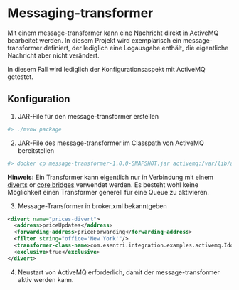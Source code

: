 # Messaging-transformer

Mit einem message-transformer kann eine Nachricht direkt in ActiveMQ bearbeitet werden. In diesem Projekt wird exemplarisch ein message-transformer definiert, der lediglich eine Logausgabe enthält, die eigentliche Nachricht aber nicht verändert. 

In diesem Fall wird lediglich der Konfigurationsaspekt mit ActiveMQ getestet.



## Konfiguration

1. JAR-File für den message-transformer erstellen

```bash
#> ./mvnw package
```



2. JAR-File des message-transformer im Classpath von ActiveMQ bereitstellen

```bash
#> docker cp message-transformer-1.0.0-SNAPSHOT.jar activemq:/var/lib/artemis-instance/lib
```

**Hinweis:** Ein Transformer kann eigentlich nur in Verbindung mit einem [diverts](https://activemq.apache.org/components/artemis/documentation/latest/diverts.html#diverting-and-splitting-message-flows) or [core bridges](https://activemq.apache.org/components/artemis/documentation/latest/core-bridges.html#core-bridges) verwendet werden. Es besteht wohl keine Möglichkeit einen Transformer generell für eine Queue zu aktivieren.



3. Message-Transformer in broker.xml bekanntgeben

```xml
<divert name="prices-divert">
  <address>priceUpdates</address>   
  <forwarding-address>priceForwarding</forwarding-address>   
  <filter string="office='New York'"/>   
  <transformer-class-name>com.esentri.integration.examples.activemq.IdocMessageTransformer </transformer-class-name>  
  <exclusive>true</exclusive>
</divert>
```

4. Neustart von ActiveMQ erforderlich, damit der message-transformer aktiv werden kann.

